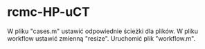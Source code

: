 # rcmc-HP-uCT
 
W pliku "cases.m" ustawić odpowiednie ścieżki dla plików.
W pliku workflow ustawić zmienną "resize".
Uruchomić plik "workflow.m". 

